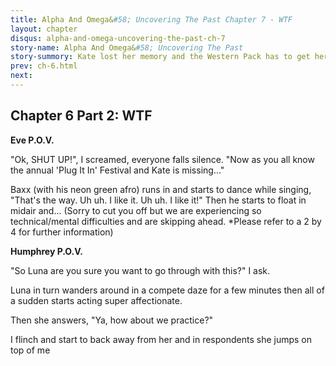 ```yaml
---
title: Alpha And Omega&#58; Uncovering The Past Chapter 7 - WTF
layout: chapter
disqus: alpha-and-omega-uncovering-the-past-ch-7
story-name: Alpha And Omega&#58; Uncovering The Past
story-summory: Kate lost her memory and the Western Pack has to get her back but will she come back after she meets Caileb the old Southern Pack Leader?
prev: ch-6.html
next: 
---
```


## Chapter 6 Part 2: WTF ##

**Eve P.O.V.**

"Ok, SHUT UP!", I screamed, everyone falls silence. "Now as you all know the annual 'Plug It In' Festival and Kate is missing..."

Baxx (with his neon green afro) runs in and starts to dance while singing, "That's the way. Uh uh. I like it. Uh uh. I like it!" Then he starts to float in midair and... (Sorry to cut you off but we are experiencing so technical/mental difficulties and are skipping ahead. *Please refer to a 2 by 4 for further information)

**Humphrey P.O.V.**

"So Luna are you sure you want to go through with this?" I ask.

Luna in turn wanders around in a compete daze for a few minutes then all of a sudden starts acting super affectionate.

Then she answers, "Ya, how about we practice?"

I flinch and start to back away from her and in respondents she jumps on top of me